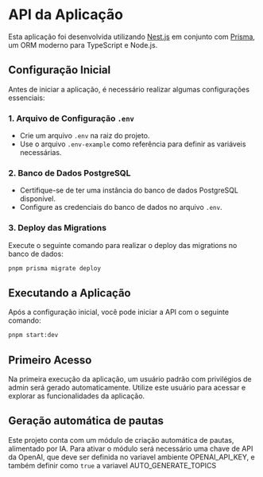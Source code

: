 # API da Aplicação

Esta aplicação foi desenvolvida utilizando [Nest.js](https://nestjs.com/) em conjunto com [Prisma](https://www.prisma.io/), um ORM moderno para TypeScript e Node.js.

## Configuração Inicial

Antes de iniciar a aplicação, é necessário realizar algumas configurações essenciais:

### 1. Arquivo de Configuração `.env`

- Crie um arquivo `.env` na raiz do projeto.
- Use o arquivo `.env-example` como referência para definir as variáveis necessárias.

### 2. Banco de Dados PostgreSQL

- Certifique-se de ter uma instância do banco de dados PostgreSQL disponível.
- Configure as credenciais do banco de dados no arquivo `.env`.

### 3. Deploy das Migrations

Execute o seguinte comando para realizar o deploy das migrations no banco de dados:

```bash
pnpm prisma migrate deploy
```

## Executando a Aplicação

Após a configuração inicial, você pode iniciar a API com o seguinte comando:

```bash
pnpm start:dev
```

## Primeiro Acesso

Na primeira execução da aplicação, um usuário padrão com privilégios de admin será gerado automaticamente. Utilize este usuário para acessar e explorar as funcionalidades da aplicação.

## Geração automática de pautas

Este projeto conta com um módulo de criação automática de pautas, alimentado por IA.
Para ativar o módulo será necessário uma chave de API da OpenAI, que deve ser definida no variavel ambiente
OPENAI_API_KEY, e também definir como `true` a variavel AUTO_GENERATE_TOPICS
